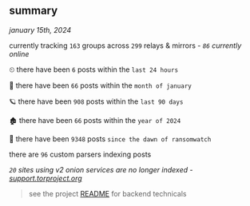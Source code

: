 
## summary
_january 15th, 2024_

currently tracking `163` groups across `299` relays & mirrors - _`86` currently online_

⏲ there have been `6` posts within the `last 24 hours`

🦈 there have been `66` posts within the `month of january`

🪐 there have been `908` posts within the `last 90 days`

🏚 there have been `66` posts within the `year of 2024`

🦕 there have been `9348` posts `since the dawn of ransomwatch`

there are `96` custom parsers indexing posts

_`20` sites using v2 onion services are no longer indexed - [support.torproject.org](https://support.torproject.org/onionservices/v2-deprecation/)_

> see the project [README](https://github.com/joshhighet/ransomwatch#ransomwatch--) for backend technicals
